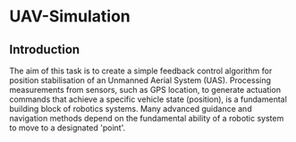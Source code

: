 # UAV-Simulation
## Introduction
The aim of this task is to create a simple feedback control algorithm for position stabilisation of an Unmanned Aerial System (UAS). Processing measurements from sensors, such as GPS location, to generate actuation commands that achieve a specific vehicle state (position), is a fundamental building block of robotics systems. Many advanced guidance and navigation methods depend on the fundamental ability of a robotic system to move to a designated 'point'.
